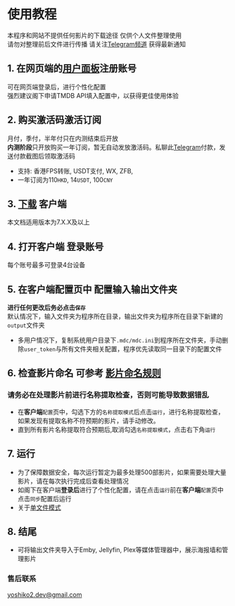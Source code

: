 # 使用教程
本程序和网站不提供任何影片的下载途径 仅供个人文件整理使用  
请勿对整理前后文件进行传播
请关注[Telegram频道](https://t.me/mvdc_news) 获得最新通知
## 1. 在网页端的[用户面板](https://www.mvdc.top/user)注册账号
可在网页端登录后，进行个性化配置  
强烈建议阁下申请TMDB API填入配置中，以获得更佳使用体验
## 2. 购买激活码激活订阅
月付，季付，半年付只在内测结束后开放  
**内测阶段**只开放购买一年订阅，暂无自动发放激活码。私聊此[Telegram](https://t.me/yoshiko2_dev)付款，发送付款截图后领取激活码
* 支持: 香港FPS转账, USDT支付, WX, ZFB, 
* 一年订阅为110`HKD`, 14`USDT`, 100`CNY`
## 3. [下载](https://github.com/yoshiko2/movie_data_capture/releases/latest) 客户端
本文档适用版本为7.X.X及以上
## 4. 打开客户端 登录账号
每个账号最多可登录4台设备
## 5. 在客户端配置页中 配置输入输出文件夹
**进行任何更改后务必点击`保存`**  
默认情况下，输入文件夹为程序所在目录，输出文件夹为程序所在目录下新建的`output`文件夹
* 多用户情况下，复制系统用户目录下`.mdc/mdc.ini`到程序所在文件夹，手动删除`user_token`与所有文件夹相关配置，程序优先读取同一目录下的配置文件
## 6. 检查影片命名 可参考 [影片命名规则](/chs/naming.html)
### 请务必在处理影片前进行名称提取检查，否则可能导致数据错乱
* 在**客户端**`配置`页中，勾选下方的`名称提取模式`后点击`运行`，进行名称提取检查，如果发现有提取名称不符预期的影片，请手动修改。  
* 直到所有影片名称提取符合预期后,取消勾选`名称提取模式`，点击右下角`运行`
## 7. 运行
* 为了保障数据安全，每次运行暂定为最多处理500部影片，如果需要处理大量影片，请在每次执行完成后查看处理情况
* 如阁下在客户端**登录后**进行了个性化配置，请在点击`运行`前在**客户端**`配置`页中点击`同步`配置后运行  
* 关于[单文件模式](/chs/cli.html#单文件模式)
## 8. 结尾
* 可将输出文件夹导入于Emby, Jellyfin, Plex等媒体管理器中，展示海报墙和管理影片

### 售后联系
yoshiko2.dev@gmail.com